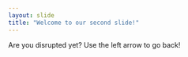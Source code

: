 ```yaml
---
layout: slide
title: "Welcome to our second slide!"
---
```

Are you disrupted yet?
Use the left arrow to go back!
